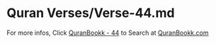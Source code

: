 # Quran Verses/Verse-44.md 

For more infos, Click [QuranBookk - 44](https://www.quranbookk.com/quran/search?q=44) to Search at [QuranBookk.com](http://quranbookk.com/)